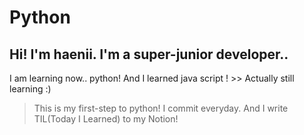 # Python
## Hi! I'm haenii. I'm a super-junior developer.. 
I am learning now.. python! 
And I learned java script ! >> Actually still learning :)

> This is my first-step to python! 
> I commit everyday. And I write TIL(Today I Learned) to my Notion! 
